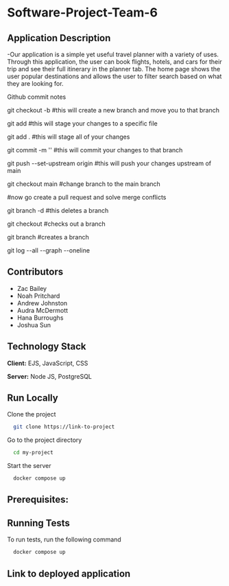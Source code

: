 # <Project Title>

# Software-Project-Team-6

## Application Description
-Our application is a simple yet useful travel planner with a variety of uses.  Through this application, the user can book flights, hotels, and cars for their trip and see their full itinerary in the planner tab. The home page shows the user popular destinations and allows the user to filter search based on what they are looking for. 

Github commit notes

git checkout -b <name of branch>  #this will create a new branch and move you to that branch

git add <filename> #this will stage your changes to a specific file

git add . #this will stage all of your changes

git commit -m '<detailed description of change made>' #this will commit your changes to that branch

git push --set-upstream origin <name of branch>  #this will push your changes upstream of main

git checkout main #change branch to the main branch

#now go create a pull request and solve merge conflicts

git branch -d <branch name> #this deletes a branch

git checkout <branch> #checks out a branch

git branch <branch> #creates a branch 

git log --all --graph --oneline 





## Contributors
- Zac Bailey
- Noah Pritchard
- Andrew Johnston
- Audra McDermott
- Hana Burroughs
- Joshua Sun 
## Technology Stack

**Client:** EJS, JavaScript, CSS

**Server:** Node JS, PostgreSQL


## Run Locally

Clone the project

```bash
  git clone https://link-to-project
```

Go to the project directory

```bash
  cd my-project
```

Start the server
```bash
  docker compose up
```



## Prerequisites:


## Running Tests

To run tests, run the following command

```bash
  docker compose up
```

## Link to deployed application
